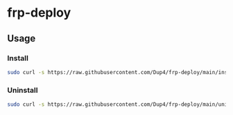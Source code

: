 # frp-deploy

## Usage

### Install

```bash
sudo curl -s https://raw.githubusercontent.com/Dup4/frp-deploy/main/install.sh | bash
```

### Uninstall

```bash
sudo curl -s https://raw.githubusercontent.com/Dup4/frp-deploy/main/uninstall.sh | bash
```
